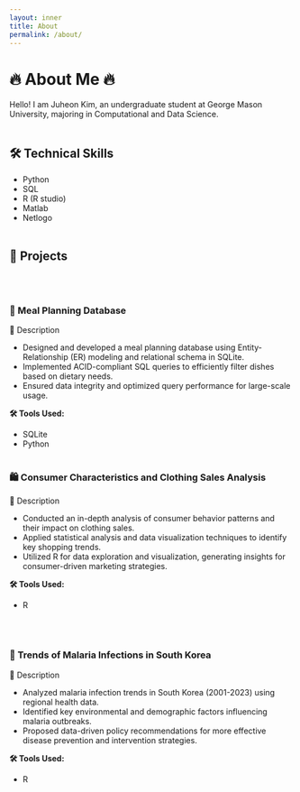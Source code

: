 ```yaml
---
layout: inner
title: About
permalink: /about/
---
```

# 🔥 About Me 🔥
Hello! I am Juheon Kim, an undergraduate student at George Mason University, majoring in Computational and Data Science.
<br><br>
## 🛠 Technical Skills
- Python
- SQL
- R (R studio)
- Matlab
- Netlogo
<br><br>
## 🚀 Projects
<br><br>
### 📂 Meal Planning Database

📌 Description
- Designed and developed a meal planning database using Entity-Relationship (ER) modeling and relational schema in SQLite.
- Implemented ACID-compliant SQL queries to efficiently filter dishes based on dietary needs.
- Ensured data integrity and optimized query performance for large-scale usage.

**🛠 Tools Used:**
  - SQLite
  -  Python
<br><br>
### 🛍️ Consumer Characteristics and Clothing Sales Analysis

📌 Description
- Conducted an in-depth analysis of consumer behavior patterns and their impact on clothing sales.
- Applied statistical analysis and data visualization techniques to identify key shopping trends.
- Utilized R for data exploration and visualization, generating insights for consumer-driven marketing strategies.

**🛠 Tools Used:**
  - R

<br><br>
### 🦟 Trends of Malaria Infections in South Korea

📌 Description
- Analyzed malaria infection trends in South Korea (2001-2023) using regional health data.
- Identified key environmental and demographic factors influencing malaria outbreaks.
- Proposed data-driven policy recommendations for more effective disease prevention and intervention strategies.

**🛠 Tools Used:**
  - R
